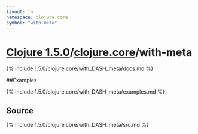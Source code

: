 ```yaml
---
layout: fn
namespace: clojure.core
symbol: "with-meta"
---
```


# [Clojure 1.5.0](../../)/[clojure.core](../)/with-meta

{% include 1.5.0/clojure.core/with_DASH_meta/docs.md %}

##Examples

{% include 1.5.0/clojure.core/with_DASH_meta/examples.md %}
## Source
{% include 1.5.0/clojure.core/with_DASH_meta/src.md %}

